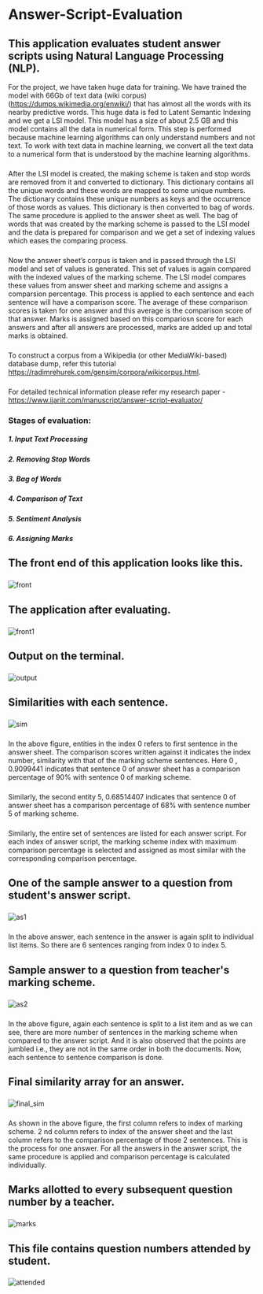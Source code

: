 # Answer-Script-Evaluation
## This application evaluates student answer scripts using Natural Language Processing (NLP).
For the project, we have taken huge data for training. We have trained the model with 66Gb of text data (wiki corpus) (https://dumps.wikimedia.org/enwiki/) that has
almost all the words with its nearby predictive words. This huge data is fed to Latent Semantic
Indexing and we get a LSI model. This model has a size of about 2.5 GB and this model
contains all the data in numerical form. This step is performed because machine learning
algorithms can only understand numbers and not text. To work with text data in machine
learning, we convert all the text data to a numerical form that is understood by the machine
learning algorithms. 
###    
After the LSI model is created, the making scheme is taken and stop
words are removed from it and converted to dictionary. This dictionary contains all the unique
words and these words are mapped to some unique numbers. The dictionary contains these
unique numbers as keys and the occurrence of those words as values. This dictionary is then
converted to bag of words. The same procedure is applied to the answer sheet as well. The bag
of words that was created by the marking scheme is passed to the LSI model and the data is
prepared for comparison and we get a set of indexing values which eases the comparing
process.
###    
Now the answer sheet’s corpus is taken and is passed through the LSI model and set of
values is generated. This set of values is again compared with the indexed values of the marking
scheme. The LSI model compares these values from answer sheet and marking scheme and
assigns a comparsion percentage. This process is applied to each sentence and each sentence will
have a comparison score. The average of these comparison scores is taken for one answer and
this average is the comparison score of that answer. Marks is assigned based on this compariosn
score for each answers and after all answers are processed, marks are added up and total marks is
obtained.
###
To construct a corpus from a Wikipedia (or other MediaWiki-based) database dump, refer this tutorial https://radimrehurek.com/gensim/corpora/wikicorpus.html.
###
For detailed technical information please refer my research paper - https://www.ijariit.com/manuscript/answer-script-evaluator/
###
### Stages of evaluation:
##### 1. Input Text Processing
##### 2. Removing Stop Words
##### 3. Bag of Words
##### 4. Comparison of Text
##### 5. Sentiment Analysis
##### 6. Assigning Marks
###
## The front end of this application looks like this.
###  
![front](https://user-images.githubusercontent.com/40026126/72591767-00e90380-3927-11ea-958f-5943d3875ff3.png)
###  
## The application after evaluating.
###
![front1](https://user-images.githubusercontent.com/40026126/72591774-047c8a80-3927-11ea-898c-f4cbea0fd121.png)
### 
## Output on the terminal.
###
![output](https://user-images.githubusercontent.com/40026126/72591778-08a8a800-3927-11ea-9ef4-48732d55675c.png)
###
## Similarities with each sentence.
###
![sim](https://user-images.githubusercontent.com/40026126/72593537-3e4f9000-392b-11ea-9261-3931c08cd6d2.png)
###  
In the above figure, entities in the index 0 refers to first sentence in the answer sheet. The
comparison scores written against it indicates the index number, similarity with that of the
marking scheme sentences. Here 0 , 0.9099441 indicates that sentence 0 of answer sheet has a
comparison percentage of 90% with sentence 0 of marking scheme.
### 
Similarly, the second entity 5, 0.68514407 indicates that sentence 0 of answer sheet has a comparison percentage of 68% with
sentence number 5 of marking scheme. 
### 
Similarly, the entire set of sentences are listed for each
answer script. For each index of answer script, the marking scheme index with maximum comparison percentage is selected and assigned as most similar with the corresponding comparison percentage.
### 
## One of the sample answer to a question from student's answer script.
###
![as1](https://user-images.githubusercontent.com/40026126/72593915-347a5c80-392c-11ea-8547-d38df062cc8a.png)
###
In the above answer, each sentence in the answer is again split to individual list items. So there
are 6 sentences ranging from index 0 to index 5.
###
## Sample answer to a question from teacher's marking scheme.
###
![as2](https://user-images.githubusercontent.com/40026126/72593919-36dcb680-392c-11ea-9440-137c916fd0d1.png)
###
In the above figure, again each sentence is split to a list item and as we can see, there are more
number of sentences in the marking scheme when compared to the answer script. And it is also
observed that the points are jumbled i.e., they are not in the same order in both the documents.
Now, each sentence to sentence comparison is done.
###
## Final similarity array for an answer.
###
![final_sim](https://user-images.githubusercontent.com/40026126/72594290-1f51fd80-392d-11ea-81f2-dbc6ee55cc55.png)
###
As shown in the above figure, the first column refers to index of marking scheme. 2 nd
column refers to index of the answer sheet and the last column refers to the comparison
percentage of those 2 sentences. This is the process for one answer. For all the answers in the
answer script, the same procedure is applied and comparison percentage is calculated
individually.
###
## Marks allotted to every subsequent question number by a teacher.
###
![marks](https://user-images.githubusercontent.com/40026126/72592725-3393fb80-3929-11ea-86fb-a0858112fea8.png)
###
## This file contains question numbers attended by student.
###
![attended](https://user-images.githubusercontent.com/40026126/72592730-37278280-3929-11ea-9949-f05ea4936944.png)
